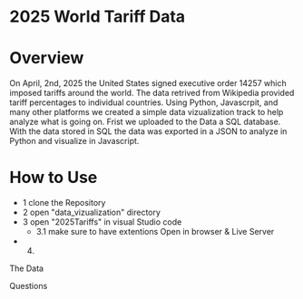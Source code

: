 # 2025 World Tariff Data

# Overview

On April, 2nd, 2025 the United States signed executive order 14257 which imposed tariffs around the world. The data retrived from Wikipedia provided tariff percentages to individual countries. Using Python, Javascrpit, and many other platforms we created a simple data vizualization track to help analyze what is going on. 
Frist we uploaded to the Data a SQL database. With the data stored in SQL the data was exported in a JSON to analyze in Python and visualize in Javascript.

# How to Use


* 1 clone the Repository 
* 2 open "data_vizualization" directory
* 3 open "2025Tariffs" in visual Studio code
  * 3.1 make sure to have extentions Open in browser & Live Server 
* 4. 

The Data



Questions

